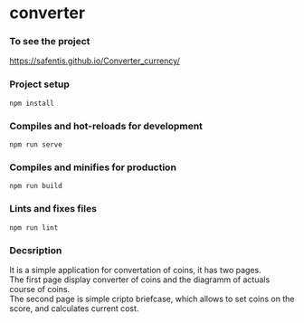 # converter

### To see the project
https://safentis.github.io/Converter_currency/

### Project setup
```
npm install
```

### Compiles and hot-reloads for development
```
npm run serve
```

### Compiles and minifies for production
```
npm run build
```

### Lints and fixes files
```
npm run lint
```
### Decsription

It is a simple application for convertation of coins, it has two pages.<br>
The first page display converter of coins and the diagramm of actuals course of coins.<br>
The second page is simple cripto briefcase, which allows to set coins on the score, and calculates current cost.<br> 
